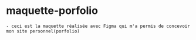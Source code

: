# maquette-porfolio
    - ceci est la maquette réalisée avec Figma qui m'a permis de concevoir mon site personnel(porfolio)
